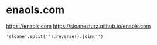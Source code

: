 # enaols.com

https://enaols.com
https://sloanesturz.github.io/enaols.com

```
'sloane'.split('').reverse().join('')
```